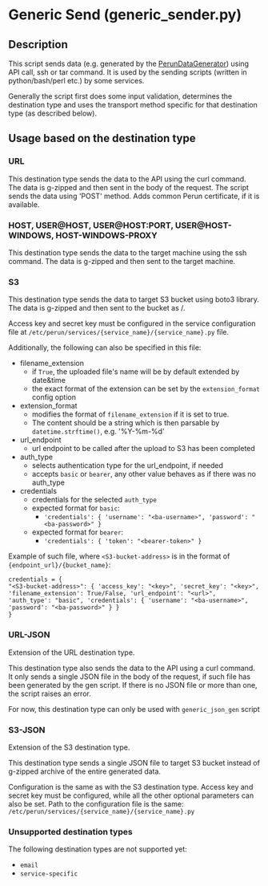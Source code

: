 # Generic Send (generic_sender.py)

## Description

This script sends data (e.g. generated by the [PerunDataGenerator](PerunDataGenerator.md)) using API call, ssh or tar command. It is
used by the sending scripts (written in python/bash/perl etc.) by some services.

Generally the script first does some input validation, determines the destination type and uses the transport method
specific for that destination type (as described below).

## Usage based on the destination type

### URL
This destination type sends the data to the API using the curl command. The data is g-zipped and then sent in the body of the request. The script sends the data using 'POST' method. Adds common Perun certificate, if it is available.

### HOST, USER@HOST, USER@HOST:PORT, USER@HOST-WINDOWS, HOST-WINDOWS-PROXY
This destination type sends the data to the target machine using the ssh command. The data is g-zipped and then sent to the target machine.

### S3
This destination type sends the data to target S3 bucket using boto3 library. The data is g-zipped and then sent to 
the bucket as <facility-name>/<g-zipped archive>.

Access key and secret key must be configured in the service configuration file at
`/etc/perun/services/{service_name}/{service_name}.py` file.

Additionally, the following can also be specified in this file:

- filename_extension
  - if `True`, the uploaded file's name will be by default extended by date&time
  - the exact format of the extension can be set by the `extension_format` config option
- extension_format
  - modifies the format of `filename_extension` if it is set to true.
  - The content should be a string which is then parsable by `datetime.strftime()`, e.g. '%Y-%m-%d'
- url_endpoint
  - url endpoint to be called after the upload to S3 has been completed
- auth_type
  - selects authentication type for the url_endpoint, if needed
  - accepts `basic` or `bearer`, any other value behaves as if there was no auth_type
- credentials
  - credentials for the selected `auth_type`
  - expected format for `basic`:
    - `'credentials': { 'username': "<ba-username>", 'password': "<ba-password>" }`
  - expected format for `bearer`:
    - `'credentials': { 'token': "<bearer-token>" }`

Example of such file, where `<S3-bucket-address>` is in the format of `{endpoint_url}/{bucket_name}`:

    credentials = {
    "<S3-bucket-address>": { 'access_key': "<key>", 'secret_key': "<key>",
    'filename_extension': True/False, 'url_endpoint': "<url>", 
    'auth_type': "basic", 'credentials': { 'username': "<ba-username>", 'password': "<ba-password>" } }
    }

### URL-JSON
Extension of the URL destination type.

This destination type also sends the data to the API using a curl command.
It only sends a single JSON file in the body of the request, if such file has been generated by the gen script.
If there is no JSON file or more than one, the script raises an error.

For now, this destination type can only be used with `generic_json_gen` script

### S3-JSON
Extension of the S3 destination type.

This destination type sends a single JSON file to target S3 bucket instead of g-zipped archive of the entire
generated data.

Configuration is the same as with the S3 destination type. Access key and secret key must be configured, while all
the other optional parameters can also be set. Path to the configuration file is the same: `/etc/perun/services/{service_name}/{service_name}.py`


### Unsupported destination types
The following destination types are not supported yet:
- `email`
- `service-specific`




